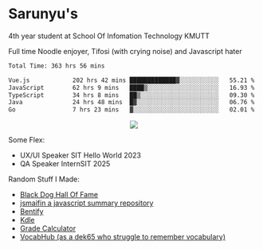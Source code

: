 # Sarunyu's
<p>4th year student at School Of Infomation Technology KMUTT</p>
<p>Full time Noodle enjoyer, Tifosi (with crying noise) and Javascript hater</p>

<!--START_SECTION:waka-->

```txt
Total Time: 363 hrs 56 mins

Vue.js            202 hrs 42 mins █████████████▓░░░░░░░░░░░   55.21 %
JavaScript        62 hrs 9 mins   ████▒░░░░░░░░░░░░░░░░░░░░   16.93 %
TypeScript        34 hrs 8 mins   ██▒░░░░░░░░░░░░░░░░░░░░░░   09.30 %
Java              24 hrs 48 mins  █▓░░░░░░░░░░░░░░░░░░░░░░░   06.76 %
Go                7 hrs 23 mins   ▓░░░░░░░░░░░░░░░░░░░░░░░░   02.01 %
```

<!--END_SECTION:waka-->
<div align=center>
  <img src="https://skillicons.dev/icons?i=typescript,javascript,nodejs,java,spring,react,vue,mysql,mongodb,docker,linux" />
</div>

Some Flex:
- UX/UI Speaker SIT Hello World 2023
- QA Speaker InternSIT 2025

Random Stuff I Made:
- [Black Dog Hall Of Fame](https://bdoghalloffame.vercel.app/)
- [jsmaifin a javascript summary repository](https://github.com/ssarunyu/js-maifin)
- [Bentify](https://bentify.vercel.app/)
- [Kdle](https://kdle.vercel.app/)
- [Grade Calculator](https://grade-calculator-virid.vercel.app/)
- [VocabHub (as a dek65 who struggle to remember vocabulary)](https://vocabhub.vercel.app/)
